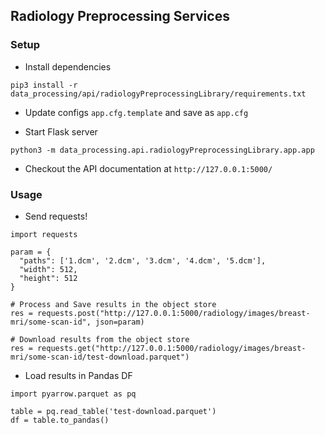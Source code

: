 ## Radiology Preprocessing Services

### Setup

- Install dependencies

`pip3 install -r data_processing/api/radiologyPreprocessingLibrary/requirements.txt`

- Update configs `app.cfg.template` and save as `app.cfg`

- Start Flask server


`python3 -m data_processing.api.radiologyPreprocessingLibrary.app.app`

- Checkout the API documentation at `http://127.0.0.1:5000/`

### Usage

- Send requests!

```
import requests

param = {
  "paths": ['1.dcm', '2.dcm', '3.dcm', '4.dcm', '5.dcm'],
  "width": 512,
  "height": 512
}

# Process and Save results in the object store
res = requests.post("http://127.0.0.1:5000/radiology/images/breast-mri/some-scan-id", json=param)

# Download results from the object store
res = requests.get("http://127.0.0.1:5000/radiology/images/breast-mri/some-scan-id/test-download.parquet")
```

- Load results in Pandas DF

```
import pyarrow.parquet as pq

table = pq.read_table('test-download.parquet')
df = table.to_pandas()
```
